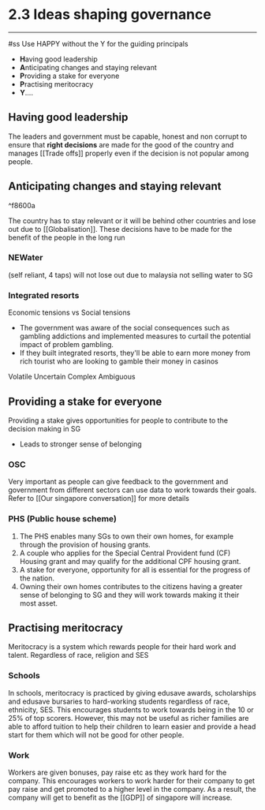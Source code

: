 # 2.3 Ideas shaping governance
---
#ss
Use HAPPY without the Y for the guiding principals

- **H**aving good leadership
- **A**nticipating changes and staying relevant
- **P**roviding a stake for everyone
- **P**ractising meritocracy
- **Y**....

## Having good leadership
The leaders and government must be capable, honest and non corrupt to ensure that **right decisions** are made for the good of the country and manages [[Trade offs]] properly even if the decision is not popular among people.

## Anticipating changes and staying relevant

^f8600a

The country has to stay relevant or it will be behind other countries and lose out due to [[Globalisation]]. These decisions have to be made for the benefit of the people in the long run 
### NEWater 
(self reliant, 4 taps)
will not lose out due to malaysia not selling water to SG

### Integrated resorts
Economic tensions vs Social tensions

- The government was aware of the social consequences such as gambling addictions and implemented measures to curtail the potential impact of problem gambling.
- If they built integrated resorts, they'll be able to earn more money from rich tourist who are looking to gamble their money in casinos

Volatile
Uncertain
Complex
Ambiguous 

## Providing a stake for everyone
Providing a stake gives opportunities for people to contribute to the decision making in SG
- Leads to stronger sense of belonging
### OSC
Very important as people can give feedback to the government and government from different sectors can use data to work towards their goals.
Refer to [[Our singapore conversation]] for more details

### PHS (Public house scheme)
1.  The PHS enables many SGs to own their own homes, for example through the provision of housing grants. 
2.  A couple who applies for the Special Central Provident fund (CF) Housing grant and may qualify for the additional CPF housing grant. 
3.  A stake for everyone, opportunity for all is essential for the progress of the nation.
4.  Owning their own homes contributes to the citizens having a greater sense of belonging to SG and they will work towards making it their most asset.

## Practising meritocracy
Meritocracy is a system which rewards people for their hard work and talent. Regardless of race, religion and SES
### Schools
In schools, meritocracy is practiced by giving edusave awards, scholarships and edusave bursaries to hard-working students regardless of race, ethnicity, SES. This encourages students to work towards being in the 10 or 25% of top scorers.
However, this may not be useful as richer families are able to afford tuition to help their children to learn easier and provide a head start for them which will not be good for other people.

### Work
Workers are given bonuses, pay raise etc as they work hard for the company.
This encourages workers to work harder for their company to get pay raise and get promoted to a higher level in the company. As a result, the company will get to benefit as the [[GDP]] of singapore will increase.